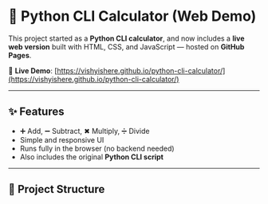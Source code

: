# 🧮 Python CLI Calculator (Web Demo)

This project started as a **Python CLI calculator**, and now includes a **live web version** built with HTML, CSS, and JavaScript — hosted on **GitHub Pages**.

🔗 **Live Demo**: [https://vishyishere.github.io/python-cli-calculator/](https://vishyishere.github.io/python-cli-calculator/)

---

## ✨ Features
- ➕ Add, ➖ Subtract, ✖ Multiply, ➗ Divide
- Simple and responsive UI
- Runs fully in the browser (no backend needed)
- Also includes the original **Python CLI script**

---

## 📂 Project Structure
